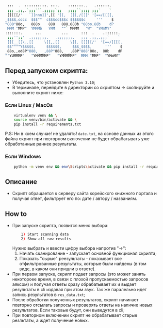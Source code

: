 ```bash
 :::  .  ::::::::::. :::.    :::::::..   .::::::. 
 ;;; .;;,.`;;;```.;;;;;`;;   ;;;;``;;;; ;;;`    ` 
 [[[[[/'   `]]nnn]]',[[ '[[,  [[[,/[[[' '[==/[[[[,
_$$$$,cccc  $$$""  c$$$cc$$$c $$$$$$c     '''    $
"888"88o,   888o    888   888,888b "88bo,88b    dP
 MMM "MMP"  YMMMb   YMM   ""` MMMM   "W"  "YMmMY" 
:::::::.      ...         ...      :::  .    .::::::. 
 ;;;'';;'  .;;;;;;;.   .;;;;;;;.   ;;; .;;,.;;;`    ` 
 [[[__[[\.,[[     \[[,,[[     \[[, [[[[[/'  '[==/[[[[,
 $$""""Y$$$$$,     $$$$$$,     $$$_$$$$,      '''    $
_88o,,od8P"888,_ _,88P"888,_ _,88P"888"88o,  88b    dP
""YUMMMP"   "YMMMMMP"   "YMMMMMP"  MMM "MMP"  "YMmMY" 
```

## Перед запуском скрипта:
- Убедитесь, что установлен `Python 3.10`;
- В терминале, перейдите в директории со скриптом -> скопируйте и выполните скрипт ниже:

### Если Linux / MacOs
```bash
    virtualenv venv && \
    source venv/bin/activate && \
    pip install -r requirements.txt
```
P.S: Ни в коем случае! не удалять! `date.txt`, на основе данных из этого файла скрипт при повторном включении не будет обрабатывать уже обработанные раннее результаты.

### Если Windows
```bash
    python -m venv env && env\Scripts\activate && pip install -r requirements.txt
```
## Описание
- Cкрипт обращается к серверу сайта корейского книжного портала и получая ответ, фильтрует его по: дате / автору / названиям.

## How to
- При запуске скрипта, появится меню выбора:
  ```bash
      1) Start scanning data
      2) Show all raw results
  ```
  Нужно выбрать и ввести цифру выбора напротив "->":
  1) Начать сканирование - запускает основной функционал скрипта;
  2) Показать "сырые" реезультаты - показывает все отфильтрованные результаты, которые были найдены (в том виде, в каком они пришли в ответе).
- При первом запуске, скрипт подает запросы (это может занять некотороее время, в связи с плохой пропускаемостью запросов аяксом) и получая ответы сразу обрабатывает их и выдает результаты в cli издавая при этом звук. Так же паралельно идет запись результатов в `res_data.txt`;
- После обработки полученных результатов, скрипт начинает повторно отсылать запросы и проверять ответы на наличие новых результатов. Если таковые будут, они выведутся в cli;
- При повторном включении скрипт не обрабатывает старые резльтаты, а ждет получение новых.
